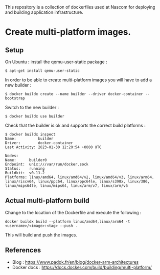 This repository is a collection of dockerfiles used at Nascom for deploying and building application infrastructure.

# Create multi-platform images.

## Setup

On Ubuntu : install the qemu-user-static package :

```
$ apt-get install qemu-user-static
```


In order to be able to create multi-platform images you will have to add a new builder :

```
$ docker buildx create --name builder --driver docker-container --bootstrap
```

Switch to the new builder :

```
$ docker buildx use builder
```

Check that the builder is ok and supports the correct build platforms :

```
$ docker buildx inspect
Name:          builder
Driver:        docker-container
Last Activity: 2023-01-30 12:20:54 +0000 UTC

Nodes:
Name:      builder0
Endpoint:  unix:///var/run/docker.sock
Status:    running
Buildkit:  v0.11.2
Platforms: linux/amd64, linux/amd64/v2, linux/amd64/v3, linux/arm64, linux/riscv64, linux/ppc64, linux/ppc64le, linux/s390x, linux/386, linux/mips64le, linux/mips64, linux/arm/v7, linux/arm/v6
```

## Actual multi-platform build

Change to the location of the Dockerfile and execute the following :

```
docker buildx build --platform linux/amd64,linux/arm64 -t <username>/<image>:<tag> --push .
```

This will build and push the images.

## References

- Blog : https://www.padok.fr/en/blog/docker-arm-architectures
- Docker docs : https://docs.docker.com/build/building/multi-platform/
